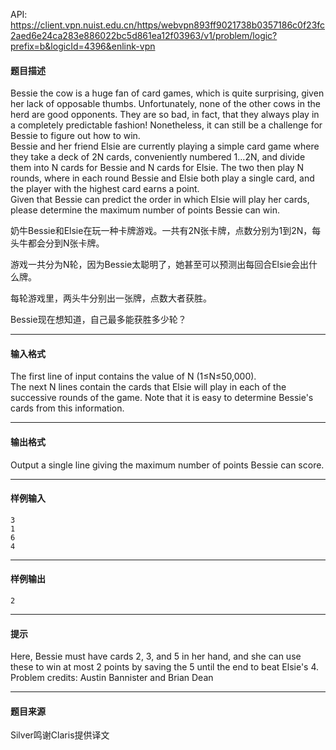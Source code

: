 API: https://client.vpn.nuist.edu.cn/https/webvpn893ff9021738b0357186c0f23fc2aed6e24ca283e886022bc5d861ea12f03963/v1/problem/logic?prefix=b&logicId=4396&enlink-vpn

#### 题目描述

Bessie the cow is a huge fan of card games, which is quite surprising, given her lack of opposable thumbs. Unfortunately, none of the other cows in the herd are good opponents. They are so bad, in fact, that they always play in a completely predictable fashion! Nonetheless, it can still be a challenge for Bessie to figure out how to win.  
Bessie and her friend Elsie are currently playing a simple card game where they take a deck of 2N cards, conveniently numbered 1…2N, and divide them into N cards for Bessie and N cards for Elsie. The two then play N rounds, where in each round Bessie and Elsie both play a single card, and the player with the highest card earns a point.  
Given that Bessie can predict the order in which Elsie will play her cards, please determine the maximum number of points Bessie can win.

奶牛Bessie和Elsie在玩一种卡牌游戏。一共有2N张卡牌，点数分别为1到2N，每头牛都会分到N张卡牌。

游戏一共分为N轮，因为Bessie太聪明了，她甚至可以预测出每回合Elsie会出什么牌。

每轮游戏里，两头牛分别出一张牌，点数大者获胜。

Bessie现在想知道，自己最多能获胜多少轮？

---

#### 输入格式

The first line of input contains the value of N (1≤N≤50,000).  
The next N lines contain the cards that Elsie will play in each of the successive rounds of the game. Note that it is easy to determine Bessie's cards from this information.

---

#### 输出格式

Output a single line giving the maximum number of points Bessie can score.

---

#### 样例输入
```
3
1
6
4
```

---

#### 样例输出
```
2
```

---

#### 提示

Here, Bessie must have cards 2, 3, and 5 in her hand, and she can use these to win at most 2 points by saving the 5 until the end to beat Elsie's 4.  
Problem credits: Austin Bannister and Brian Dean

---

#### 题目来源

Silver鸣谢Claris提供译文